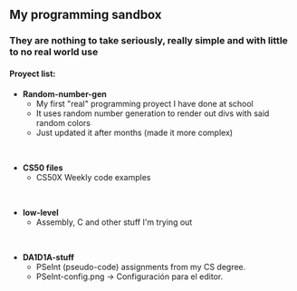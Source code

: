 ## My programming sandbox
### They are nothing to take seriously, really simple and with little to no real world use

#### Proyect list:
- **Random-number-gen**
    - My first "real" programming proyect I have done at school
    - It uses random number generation to render out divs with said random colors
    - Just updated it after months (made it more complex)
<br>

- **CS50 files**
    - CS50X Weekly code examples
<br>

- **low-level**
    - Assembly, C and other stuff I'm trying out
<br>

- **DA1D1A-stuff**
    - PSeInt (pseudo-code) assignments from my CS degree.
    - PSeInt-config.png → Configuración para el editor.
